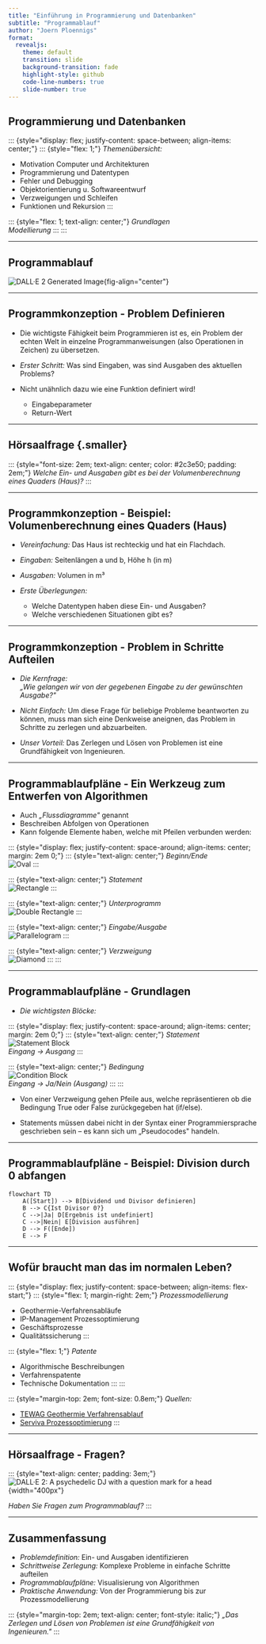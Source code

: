 ```yaml
---
title: "Einführung in Programmierung und Datenbanken"
subtitle: "Programmablauf"
author: "Joern Ploennigs"
format: 
  revealjs:
    theme: default
    transition: slide
    background-transition: fade
    highlight-style: github
    code-line-numbers: true
    slide-number: true
---
```


## Programmierung und Datenbanken

::: {style="display: flex; justify-content: space-between; align-items: center;"}
::: {style="flex: 1;"}
*Themenübersicht:*

- Motivation Computer und Architekturen
- Programmierung und Datentypen
- Fehler und Debugging
- Objektorientierung u. Softwareentwurf
- Verzweigungen und Schleifen
- Funktionen und Rekursion
:::

::: {style="flex: 1; text-align: center;"}
*Grundlagen*  
*Modellierung*
:::
:::

---

## Programmablauf

![DALL·E 2 Generated Image](images/dalle_programmablauf.png){fig-align="center"}

---

## Programmkonzeption - Problem Definieren

- Die wichtigste Fähigkeit beim Programmieren ist es, ein Problem der echten Welt in einzelne Programmanweisungen (also Operationen in Zeichen) zu übersetzen.

- *Erster Schritt:* Was sind Eingaben, was sind Ausgaben des aktuellen Problems?

- Nicht unähnlich dazu wie eine Funktion definiert wird!
  - Eingabeparameter
  - Return-Wert

---

## Hörsaalfrage {.smaller}

::: {style="font-size: 2em; text-align: center; color: #2c3e50; padding: 2em;"}
*Welche Ein- und Ausgaben gibt es bei der Volumenberechnung eines Quaders (Haus)?*
:::

---

## Programmkonzeption - Beispiel: Volumenberechnung eines Quaders (Haus)

- *Vereinfachung:* Das Haus ist rechteckig und hat ein Flachdach.

- *Eingaben:* Seitenlängen a und b, Höhe h (in m)

- *Ausgaben:* Volumen in m³

- *Erste Überlegungen:*
  - Welche Datentypen haben diese Ein- und Ausgaben?
  - Welche verschiedenen Situationen gibt es?

---

## Programmkonzeption - Problem in Schritte Aufteilen

- *Die Kernfrage:*  
  *„Wie gelangen wir von der gegebenen Eingabe zu der gewünschten Ausgabe?"*

- *Nicht Einfach:* Um diese Frage für beliebige Probleme beantworten zu können, muss man sich eine Denkweise aneignen, das Problem in Schritte zu zerlegen und abzuarbeiten.

- *Unser Vorteil:* Das Zerlegen und Lösen von Problemen ist eine Grundfähigkeit von Ingenieuren.

---

## Programmablaufpläne - Ein Werkzeug zum Entwerfen von Algorithmen

- Auch *„Flussdiagramme"* genannt
- Beschreiben Abfolgen von Operationen
- Kann folgende Elemente haben, welche mit Pfeilen verbunden werden:

::: {style="display: flex; justify-content: space-around; align-items: center; margin: 2em 0;"}
::: {style="text-align: center;"}
*Beginn/Ende*  
![Oval](images/oval.svg)
:::

::: {style="text-align: center;"}
*Statement*  
![Rectangle](images/rectangle.svg)
:::

::: {style="text-align: center;"}
*Unterprogramm*  
![Double Rectangle](images/double_rectangle.svg)
:::

::: {style="text-align: center;"}
*Eingabe/Ausgabe*  
![Parallelogram](images/parallelogram.svg)
:::

::: {style="text-align: center;"}
*Verzweigung*  
![Diamond](images/diamond.svg)
:::
:::

---

## Programmablaufpläne - Grundlagen

- *Die wichtigsten Blöcke:*

::: {style="display: flex; justify-content: space-around; align-items: center; margin: 2em 0;"}
::: {style="text-align: center;"}
*Statement*  
![Statement Block](images/statement.svg)  
*Eingang → Ausgang*
:::

::: {style="text-align: center;"}
*Bedingung*  
![Condition Block](images/condition.svg)  
*Eingang → Ja/Nein (Ausgang)*
:::
:::

- Von einer Verzweigung gehen Pfeile aus, welche repräsentieren ob die Bedingung True oder False zurückgegeben hat (if/else).

- Statements müssen dabei nicht in der Syntax einer Programmiersprache geschrieben sein – es kann sich um „Pseudocodes" handeln.

---

## Programmablaufpläne - Beispiel: Division durch 0 abfangen

```{mermaid}
flowchart TD
    A([Start]) --> B[Dividend und Divisor definieren]
    B --> C{Ist Divisor 0?}
    C -->|Ja| D[Ergebnis ist undefiniert]
    C -->|Nein| E[Division ausführen]
    D --> F([Ende])
    E --> F
```

---

## Wofür braucht man das im normalen Leben?

::: {style="display: flex; justify-content: space-between; align-items: flex-start;"}
::: {style="flex: 1; margin-right: 2em;"}
*Prozessmodellierung*

- Geothermie-Verfahrensabläufe
- IP-Management Prozessoptimierung
- Geschäftsprozesse
- Qualitätssicherung
:::

::: {style="flex: 1;"}
*Patente*

- Algorithmische Beschreibungen
- Verfahrenspatente
- Technische Dokumentation
:::
:::

::: {style="margin-top: 2em; font-size: 0.8em;"}
*Quellen:*  
- [TEWAG Geothermie Verfahrensablauf](https://www.tewag.de/files/tewag-theme/media/leistungen/verfahrensablauf_geothermie.png)
- [Serviva Prozessoptimierung](https://serviva.com/white-paper/prozessoptimierung-im-ip-management/)
:::

---

## Hörsaalfrage - Fragen?

::: {style="text-align: center; padding: 3em;"}
![DALL·E 2: A psychedelic DJ with a question mark for a head](images/dalle_dj_question.png){width="400px"}

*Haben Sie Fragen zum Programmablauf?*
:::

---

## Zusammenfassung

- *Problemdefinition:* Ein- und Ausgaben identifizieren
- *Schrittweise Zerlegung:* Komplexe Probleme in einfache Schritte aufteilen
- *Programmablaufpläne:* Visualisierung von Algorithmen
- *Praktische Anwendung:* Von der Programmierung bis zur Prozessmodellierung

::: {style="margin-top: 2em; text-align: center; font-style: italic;"}
*„Das Zerlegen und Lösen von Problemen ist eine Grundfähigkeit von Ingenieuren."*
:::